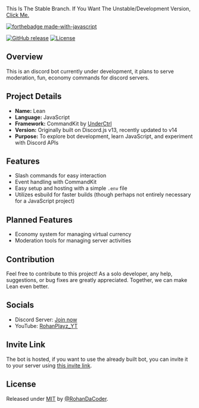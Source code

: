 This Is The Stable Branch. If You Want The Unstable/Development Version, [Click Me.](https://github.com/RohanDaCoder/Lean/)

[![forthebadge made-with-javascript](https://forthebadge.com/images/badges/made-with-javascript.svg)](https://nodejs.org/)

[![GitHub release](https://img.shields.io/github/release/RohanDaCoder/Lean?include_prereleases=&sort=semver&color=blue)](https://github.com/RohanDaCoder/Lean/releases/)
[![License](https://img.shields.io/badge/License-MIT-blue)](#license)

## Overview

This is an discord bot currently under development, it plans to serve moderation, fun, economy commands for discord servers.

## Project Details

- **Name:** Lean
- **Language:** JavaScript
- **Framework:** CommandKit by [UnderCtrl](https://github.com/underctrl-io/commandkit)
- **Version:** Originally built on Discord.js v13, recently updated to v14
- **Purpose:** To explore bot development, learn JavaScript, and experiment with Discord APIs

## Features

- Slash commands for easy interaction
- Event handling with CommandKit
- Easy setup and hosting with a simple `.env` file
- Utilizes esbuild for faster builds (though perhaps not entirely necessary for a JavaScript project)

## Planned Features

- Economy system for managing virtual currency
- Moderation tools for managing server activities

## Contribution

Feel free to contribute to this project! As a solo developer, any help, suggestions, or bug fixes are greatly appreciated. Together, we can make Lean even better.

## Socials

- Discord Server: [Join now](https://discord.gg/YOUR_DISCORD_INVITE)
- YouTube: [RohanPlayz_YT](https://youtube.com/@RohanPlayz_YT)

## Invite Link

The bot is hosted, if you want to use the already built bot, you can invite it to your server using [this invite link](https://discord.com/oauth2/authorize?client_id=983626513159163904&scope=bot&permissions=1099511627775).

## License

Released under [MIT](https://raw.githubusercontent.com/RohanDaCoder/Lean/main/LICENSE) by [@RohanDaCoder](https://github.com/RohanDaCoder).
